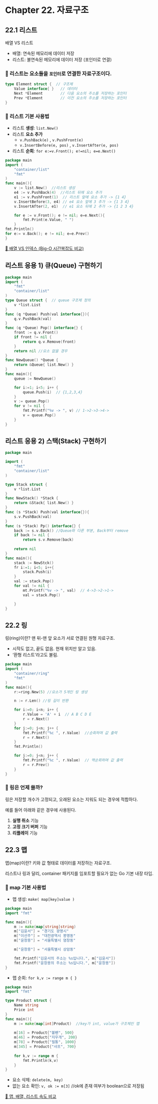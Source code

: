 # Chapter 22. 자료구조

## 22.1 리스트

배열 VS 리스트

- 배열: 연속된 메모리에 데이터 저장
- 리스트: 불연속된 메모리에 데이터 저장 (포인터로 연결)

### 📌 리스트는 요소들을 `포인터`로 연결한 자료구조이다.

```go
type Element struct {  // 구조체
	Value interface{ }   // 데이터
	Next *Element        // 다음 요소의 주소를 저장하는 포인터
	Prev *Element        // 이전 요소의 주소를 저장하는 포인터
}
```

### 📌 리스트 기본 사용법

- 리스트 **생성**: `list.New()`
- 리스트 **요소 추가**
    - `v.PushBack(e)` , `v.PushFront(e)`
    - `v.InsertBefore(e, pos)` , `v.InsertAfter(e, pos)`
- 리스트 **순회**: `for e:=v.Front(); e!=nil; e=e.Next()`

```go
package main
import (
	"container/list"
	"fmt"
)
func main(){
	v := list.New()  //리스트 생성
	e4 := v.PushBack(4)  //리스트 뒤에 요소 추가
	e1 := v.PushFront(1)  // 리스트 앞에 요소 추가 -> {1 4}
	v.InsertBefore(3, e4) // e4 요소 앞에 3 추가 -> {1 3 4}
	v.InsertAfter(2, e1)  // e1 요소 뒤에 2 추가 -> {1 2 3 4}

	for e := v.Front(); e != nil; e=e.Next(){
		fmt.Print(e.Value, " ")
	}
fmt.Println()
for e:= v.Back(); e != nil; e=e.Prev()
}
```

[📌 배열 VS 인덱스 (Big-O 시간복잡도 비교)](https://www.notion.so/b9d2347a617d4cd4ac1d441d7056245a)

## 리스트 응용 1) 큐(Queue) 구현하기

```go
package main
import (
	"fmt"
	"container/list"
)
type Queue struct {  // queue 구조체 정의
	v *list.List
}
func (q *Queue) Push(val interface{}){
	q.v.PushBack(val)
}
func (q *Queue) Pop() interface{} {
	front := q.v.Front()
	if front != nil {
		return q.v.Remove(front)
	}
	return nil //요소 없을 경우
}
func NewQueue() *Queue {
	return &Queue{ list.New() }
}
func main(){
	queue := NewQueue()

	for i:=1; i<5; i++ {
		queue.Push(i)  // {1,2,3,4}
	}
	v := queue.Pop()
	for v != nil {
		fmt.Printf("%v -> ", v) // 1->2->3->4->
		v = queue.Pop()
	}
}
```

## 리스트 응용 2) 스택(Stack) 구현하기

```go
package main

import (
	"fmt"
	"container/list"
)

type Stack struct {
	v *list.List
}
func NewStack() *Stack {
	return &Stack{ list.New() } 
}
func (s *Stack) Push(val interface{}){
	s.v.PushBack(val)
}
func (s *Stack) Pp() interface{} {
	back := s.v.Back() //Queue와 다른 부분, Back부터 remove
	if back != nil {
		return s.v.Remove(back)
	
	return nil 
}
func main(){   
	stack := NewStck()
	fr i:=1; i<5; i++{
		stack.Push(i)
	}
	val := stack.Pop()
	for val != nil {
		mt.Printf("%v -> ", val)  // 4->3->2->1->
		val = stack.Pop()

	}
}
```

## 22.2 링

링(ring)이란? 맨 뒤-맨 앞 요소가 서로 연결된 원형 자료구조.

- 시작도 없고, 끝도 없음. 현재 위치만 알고 있음.
- ‘환형 리스트’라고도 불림.

```go
package main
import (
	"container/ring"
	"fmt"
)
func main(){
	r:=ring.New(5) //요소가 5개인 링 생성

	n := r.Len() //링 길이 반환 

	for i:=0; i<n; i++ {
		r.Value = 'A' + i  // A B C D E
		r = r.Next()
	}
	for j:=0; j<n; j++ {
		fmt.Printf("%c ", r.Value)  //순회하며 값 출력
		r = r.Next()
	}
	fmt.Println()

	for j:=0; j<n; j++ {  
		fmt.Printf("%c ", r.Value)  // 역순회하며 값 출력
		r = r.Prev()
	}
}
```

### 📌 링은 언제 쓸까?

링은 저장할 개수가 고정되고, 오래된 요소는 지워도 되는 경우에 적합하다. 

예를 들어 아래와 같은 경우에 사용된다. 

1. **실행 취소** 기능
2. **고정 크기 버퍼** 기능
3. **리플레이** 기능

## 22.3 맵

맵(map)이란? 키와 값 형태로 데이터를 저장하는 자료구조.   

리스트나 링과 달리, container 패키지를 임포트할 필요가 없는 Go 기본 내장 타입.

### 📌 map 기본 사용법

- 맵 생성: `make( map[key]value )`

```go
package main
import "fmt"

func main(){
	m := make(map[string]string)
	m["김윤서"] = "경기도 광명시"
	m["이선주"] = "대전광역시 봉명동"
	m["윤창용"] = "서울특별시 염창동"

	m["윤창용"] = "서울특별시 상암동"

	fmt.Printf("김윤서의 주소는 %s입니다.", m["김윤서"])
	fmt.Printf("윤창용의 주소는 %s입니다.", m["윤창용"])
}
```

- 맵 순회: `for k,v := range m { }`

```go
package main
import "fmt"

type Product struct {
	Name string
	Price int
}
func main(){
	m := make(map[int]Product)  //key가 int, value가 구조체인 맵
	
	m[16] = Product{"볼펜", 500}
	m[46] = Product{"지우개", 200}
	m[78] = Product{"필통", 1000}
	m[345] = Product{"샤프", 700}
	
	for k,v := range m {
		fmt.Println(k,v)
	}
}
```

- 요소 삭제: `delete(m, key)`
- 없는 요소 확인: `v, ok := m[3]`  //ok에 존재 여부가 boolean으로 저장됨

[📌 맵, 배열, 리스트 속도 비교](https://www.notion.so/cf08c80bf0884c5cb3ca6b61a1232e36)
